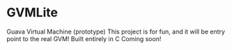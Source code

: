 # GVMLite
Guava Virtual Machine (prototype)
This project is for fun, and it will be entry point to the real GVM!
Built entirely in C
Coming soon!
